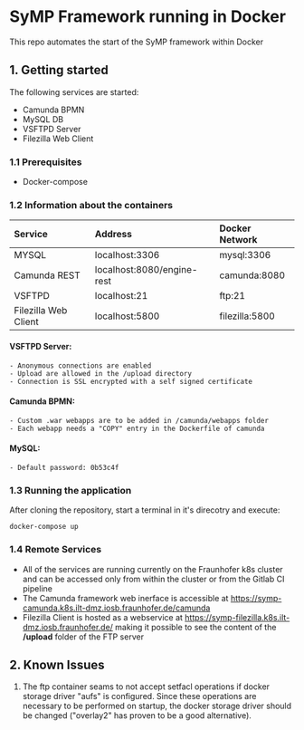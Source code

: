 # SyMP Framework running in Docker 
This repo automates the start of the SyMP framework within Docker

## 1. Getting started
The following services are started:
- Camunda BPMN 
- MySQL DB
- VSFTPD Server
- Filezilla Web Client 

### 1.1 Prerequisites
- Docker-compose

### 1.2 Information about the containers

| Service             | Address                    | Docker Network  |
|:--------------------|:---------------------------|:----------------|
| MYSQL               | localhost:3306             | mysql:3306      |
| Camunda REST        | localhost:8080/engine-rest | camunda:8080    |
| VSFTPD              | localhost:21               | ftp:21          |
| Filezilla Web Client| localhost:5800             | filezilla:5800  |

#### VSFTPD Server:
    - Anonymous connections are enabled 
    - Upload are allowed in the /upload directory 
    - Connection is SSL encrypted with a self signed certificate
    
#### Camunda BPMN:
    - Custom .war webapps are to be added in /camunda/webapps folder
    - Each webapp needs a "COPY" entry in the Dockerfile of camunda

#### MySQL:
    - Default password: 0b53c4f 

### 1.3 Running the application

After cloning the repository, start a terminal in it's direcotry and execute: 

```
docker-compose up
```

### 1.4 Remote Services
- All of the services are running currently on the Fraunhofer k8s cluster and can be accessed only from within the cluster or from the Gitlab CI pipeline
- The Camunda framework web inerface is accessible at https://symp-camunda.k8s.ilt-dmz.iosb.fraunhofer.de/camunda
- Filezilla Client is hosted as a webservice at https://symp-filezilla.k8s.ilt-dmz.iosb.fraunhofer.de/ making it possible to see the content of the **/upload** folder of the FTP server

## 2. Known Issues
1. The ftp container seams to not accept setfacl operations if docker storage driver "aufs" is configured. Since these operations are necessary to be performed on startup, the docker storage driver should be changed ("overlay2" has proven to be a good alternative).
